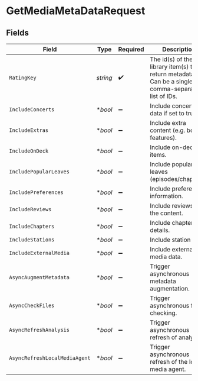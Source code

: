 # GetMediaMetaDataRequest


## Fields

| Field                                                                                                       | Type                                                                                                        | Required                                                                                                    | Description                                                                                                 | Example                                                                                                     |
| ----------------------------------------------------------------------------------------------------------- | ----------------------------------------------------------------------------------------------------------- | ----------------------------------------------------------------------------------------------------------- | ----------------------------------------------------------------------------------------------------------- | ----------------------------------------------------------------------------------------------------------- |
| `RatingKey`                                                                                                 | *string*                                                                                                    | :heavy_check_mark:                                                                                          | The id(s) of the library item(s) to return metadata for. Can be a single ID or comma-separated list of IDs. | 21119,21617                                                                                                 |
| `IncludeConcerts`                                                                                           | **bool*                                                                                                     | :heavy_minus_sign:                                                                                          | Include concerts data if set to true.                                                                       | true                                                                                                        |
| `IncludeExtras`                                                                                             | **bool*                                                                                                     | :heavy_minus_sign:                                                                                          | Include extra content (e.g. bonus features).                                                                | true                                                                                                        |
| `IncludeOnDeck`                                                                                             | **bool*                                                                                                     | :heavy_minus_sign:                                                                                          | Include on-deck items.                                                                                      | true                                                                                                        |
| `IncludePopularLeaves`                                                                                      | **bool*                                                                                                     | :heavy_minus_sign:                                                                                          | Include popular leaves (episodes/chapters).                                                                 | true                                                                                                        |
| `IncludePreferences`                                                                                        | **bool*                                                                                                     | :heavy_minus_sign:                                                                                          | Include preferences information.                                                                            | true                                                                                                        |
| `IncludeReviews`                                                                                            | **bool*                                                                                                     | :heavy_minus_sign:                                                                                          | Include reviews for the content.                                                                            | true                                                                                                        |
| `IncludeChapters`                                                                                           | **bool*                                                                                                     | :heavy_minus_sign:                                                                                          | Include chapter details.                                                                                    | true                                                                                                        |
| `IncludeStations`                                                                                           | **bool*                                                                                                     | :heavy_minus_sign:                                                                                          | Include station data.                                                                                       | true                                                                                                        |
| `IncludeExternalMedia`                                                                                      | **bool*                                                                                                     | :heavy_minus_sign:                                                                                          | Include external media data.                                                                                | true                                                                                                        |
| `AsyncAugmentMetadata`                                                                                      | **bool*                                                                                                     | :heavy_minus_sign:                                                                                          | Trigger asynchronous metadata augmentation.                                                                 | true                                                                                                        |
| `AsyncCheckFiles`                                                                                           | **bool*                                                                                                     | :heavy_minus_sign:                                                                                          | Trigger asynchronous file checking.                                                                         | true                                                                                                        |
| `AsyncRefreshAnalysis`                                                                                      | **bool*                                                                                                     | :heavy_minus_sign:                                                                                          | Trigger asynchronous refresh of analysis.                                                                   | true                                                                                                        |
| `AsyncRefreshLocalMediaAgent`                                                                               | **bool*                                                                                                     | :heavy_minus_sign:                                                                                          | Trigger asynchronous refresh of the local media agent.                                                      | true                                                                                                        |